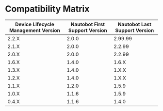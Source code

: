 # Compatibility Matrix

| Device Lifecycle Management Version | Nautobot First Support Version | Nautobot Last Support Version |
| ------------- | -------------------- | ------------- |
| 2.2.X         | 2.0.0                | 2.99.99       |
| 2.1.X         | 2.0.0                | 2.2.99        |
| 2.0.X         | 2.0.0                | 2.2.99        |
| 1.6.X         | 1.4.0                | 1.6.X         |
| 1.3.X         | 1.4.0                | 1.X.X         |
| 1.2.X         | 1.4.0                | 1.X.X         |
| 1.1.X         | 1.2.0                | 1.5.9         |
| 1.0.X         | 1.1.6                | 1.5.9         |
| 0.4.X         | 1.1.6                | 1.4.0         |
